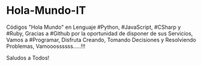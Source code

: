 # Hola-Mundo-IT
Códigos "Hola Mundo" en Lenguaje #Python, #JavaScript, #CSharp y #Ruby,
Gracias a #Github por la oportunidad de disponer de sus Servicios,
Vamos a #Programar, Disfruta Creando, Tomando Decisiones y Resolviendo Problemas,
Vamooossssss.....!!!

Saludos a Todos!
